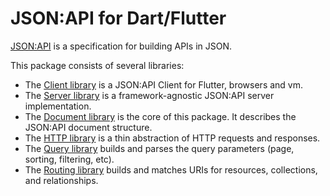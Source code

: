 # JSON:API for Dart/Flutter

[JSON:API] is a specification for building APIs in JSON.

This package consists of several libraries:
- The [Client library] is a JSON:API Client for Flutter, browsers and vm.
- The [Server library] is a framework-agnostic JSON:API server implementation.
- The [Document library] is the core of this package. It describes the JSON:API document structure.
- The [HTTP library] is a thin abstraction of HTTP requests and responses.
- The [Query library] builds and parses the query parameters (page, sorting, filtering, etc).
- The [Routing library] builds and matches URIs for resources, collections, and relationships.

[JSON:API]: https://jsonapi.org

[Client library]: https://pub.dev/documentation/json_api/latest/client/client-library.html
[Server library]: https://pub.dev/documentation/json_api/latest/server/server-library.html
[Document library]: https://pub.dev/documentation/json_api/latest/document/document-library.html
[Query library]: https://pub.dev/documentation/json_api/latest/query/query-library.html
[Routing library]: https://pub.dev/documentation/json_api/latest/uri_design/uri_design-library.html
[HTTP library]: https://pub.dev/documentation/json_api/latest/http/http-library.html

